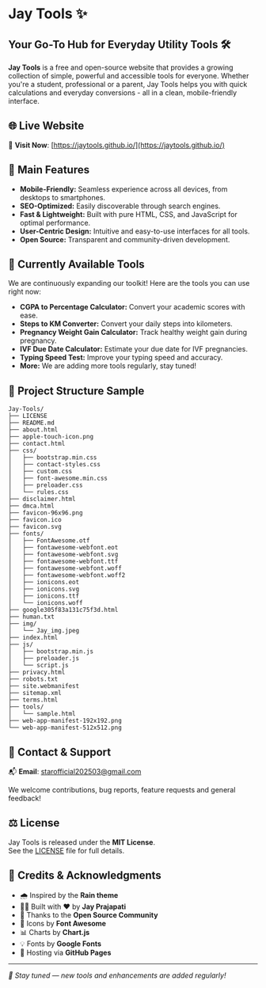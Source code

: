 # Jay Tools ✨

## Your Go-To Hub for Everyday Utility Tools 🛠️

**Jay Tools** is a free and open-source website that provides a growing collection of simple, powerful and accessible tools for everyone. Whether you're a student, professional or a parent, Jay Tools helps you with quick calculations and everyday conversions - all in a clean, mobile-friendly interface.

## 🌐 Live Website

🔗 **Visit Now**: [https://jaytools.github.io/](https://jaytools.github.io/)

## 🚀 Main Features

*   **Mobile-Friendly:** Seamless experience across all devices, from desktops to smartphones.
*   **SEO-Optimized:** Easily discoverable through search engines.
*   **Fast & Lightweight:** Built with pure HTML, CSS, and JavaScript for optimal performance.
*   **User-Centric Design:** Intuitive and easy-to-use interfaces for all tools.
*   **Open Source:** Transparent and community-driven development.

## 🧰 Currently Available Tools

We are continuously expanding our toolkit! Here are the tools you can use right now:

*   **CGPA to Percentage Calculator:** Convert your academic scores with ease.
*   **Steps to KM Converter:** Convert your daily steps into kilometers.
*   **Pregnancy Weight Gain Calculator:** Track healthy weight gain during pregnancy.
*   **IVF Due Date Calculator:** Estimate your due date for IVF pregnancies.
*   **Typing Speed Test:** Improve your typing speed and accuracy.
*   **More:** We are adding more tools regularly, stay tuned!

## 📂 Project Structure Sample

```
Jay-Tools/
├── LICENSE
├── README.md
├── about.html
├── apple-touch-icon.png
├── contact.html
├── css/
│   ├── bootstrap.min.css
│   ├── contact-styles.css
│   ├── custom.css
│   ├── font-awesome.min.css
│   ├── preloader.css
│   └── rules.css
├── disclaimer.html
├── dmca.html
├── favicon-96x96.png
├── favicon.ico
├── favicon.svg
├── fonts/
│   ├── FontAwesome.otf
│   ├── fontawesome-webfont.eot
│   ├── fontawesome-webfont.svg
│   ├── fontawesome-webfont.ttf
│   ├── fontawesome-webfont.woff
│   ├── fontawesome-webfont.woff2
│   ├── ionicons.eot
│   ├── ionicons.svg
│   ├── ionicons.ttf
│   └── ionicons.woff
├── google305f83a131c75f3d.html
├── human.txt
├── img/
│   └── Jay_img.jpeg
├── index.html
├── js/
│   ├── bootstrap.min.js
│   ├── preloader.js
│   └── script.js
├── privacy.html
├── robots.txt
├── site.webmanifest
├── sitemap.xml
├── terms.html
├── tools/
│   └── sample.html
├── web-app-manifest-192x192.png
└── web-app-manifest-512x512.png
```

## 📧 Contact & Support

📬 **Email**: [starofficial202503@gmail.com](mailto:starofficial202503@gmail.com)

We welcome contributions, bug reports, feature requests and general feedback!

## ⚖️ License

Jay Tools is released under the **MIT License**.  
See the [LICENSE](./LICENSE) file for full details.

## 🙏 Credits & Acknowledgments

- 🌧️ Inspired by the **Rain theme**
- 🧑‍💻 Built with ❤️ by **Jay Prajapati**
- 🙌 Thanks to the **Open Source Community**
- 🎨 Icons by **Font Awesome**
- 📊 Charts by **Chart.js**
- 💡 Fonts by **Google Fonts**
- 🚀 Hosting via **GitHub Pages**

---

*🔄 Stay tuned — new tools and enhancements are added regularly!*